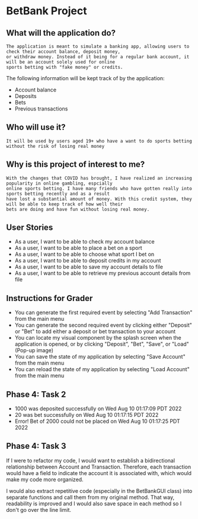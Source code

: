 # BetBank Project

## What will the application do?

    The application is meant to simulate a banking app, allowing users to check their account balance, deposit money,
    or withdraw money. Instead of it being for a regular bank account, it will be an account solely used for online 
    sports betting with "fake money" or credits.

The following information will be kept track of by the application:

- Account balance
- Deposits
- Bets
- Previous transactions

## Who will use it?
    It will be used by users aged 19+ who have a want to do sports betting without the risk of losing real money

## Why is this project of interest to me?
    With the changes that COVID has brought, I have realized an increasing popularity in online gambling, espcially
    online sports betting. I have many friends who have gotten really into sports betting recently and as a result
    have lost a substantial amount of money. With this credit system, they will be able to keep track of how well their
    bets are doing and have fun without losing real money.

## User Stories

- As a user, I want to be able to check my account balance 
- As a user, I want to be able to place a bet on a sport
- As a user, I want to be able to choose what sport I bet on
- As a user, I want to be able to deposit credits in my account
- As a user, I want to be able to save my account details to file
- As a user, I want to be able to retrieve my previous account details from file

## Instructions for Grader
- You can generate the first required event by selecting "Add Transaction" from the main menu
- You can generate the second required event by clicking either "Deposit" or "Bet" to add either a deposit 
or bet transaction to your account
- You can locate my visual component by the splash screen when the application is opened, or by clicking "Deposit",
"Bet", "Save", or "Load" (Pop-up image)
- You can save the state of my application by selecting "Save Account" from the main menu
- You can reload the state of my application by selecting "Load Account" from the main menu

## Phase 4: Task 2
- 1000 was deposited successfully on Wed Aug 10 01:17:09 PDT 2022
- 20 was bet successfully on Wed Aug 10 01:17:15 PDT 2022
- Error! Bet of 2000 could not be placed on Wed Aug 10 01:17:25 PDT 2022

## Phase 4: Task 3
If I were to refactor my code, I would want to establish a bidirectional relationship between Account and Transaction. 
Therefore, each transaction would have a field to indicate the account it is associated with, which would make my code 
more organized.

I would also extract repetitive code (especially in the BetBankGUI class) into separate functions and call them from my 
original method. That way, readability is improved and I would also save space in each method so I don't go over the 
line limit.